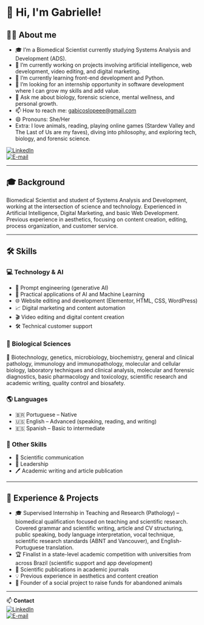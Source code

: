 # 👋 Hi, I'm Gabrielle!

## 👩‍💻 About me  
- 🎓 I’m a Biomedical Scientist currently studying Systems Analysis and Development (ADS).  
- 🔭 I’m currently working on projects involving artificial intelligence, web development, video editing, and digital marketing.  
- 🌱 I’m currently learning front-end development and Python.  
- 👯 I’m looking for an internship opportunity in software development where I can grow my skills and add value.  
- 💬 Ask me about biology, forensic science, mental wellness, and personal growth.  
- 📫 How to reach me: [gabicoslopeee@gmail.com](mailto:gabicoslopeee@gmail.com)  
- 😄 Pronouns: She/Her  
- Extra: I love animals, reading, playing online games (Stardew Valley and The Last of Us are my faves), diving into philosophy, and exploring tech, biology, and forensic science.

[![LinkedIn](https://img.shields.io/badge/LinkedIn-000?style=for-the-badge&logo=linkedin&logoColor=0A66C2)](https://www.linkedin.com/in/gabriellecoslope/)  
[![E-mail](https://img.shields.io/badge/E--mail-000?style=for-the-badge&logo=gmail&logoColor=EA4335)](mailto:gabicoslopeee@gmail.com)  

---

## 🎓 Background  
Biomedical Scientist and student of Systems Analysis and Development, working at the intersection of science and technology. Experienced in Artificial Intelligence, Digital Marketing, and basic Web Development. Previous experience in aesthetics, focusing on content creation, editing, process organization, and customer service.  

---

## 🛠 Skills

### 💻 Technology & AI  
- 🧠 Prompt engineering (generative AI)  
- 🤖 Practical applications of AI and Machine Learning  
- 🌐 Website editing and development (Elementor, HTML, CSS, WordPress)  
- 📈 Digital marketing and content automation  
- 🎬 Video editing and digital content creation  
- 🛠 Technical customer support  

### 🔬 Biological Sciences  
🧬 Biotechnology, genetics, microbiology, biochemistry, general and clinical pathology, immunology and immunopathology, molecular and cellular biology, laboratory techniques and clinical analysis, molecular and forensic diagnostics, basic pharmacology and toxicology, scientific research and academic writing, quality control and biosafety.  

### 🌎 Languages  
- 🇧🇷 Portuguese – Native  
- 🇺🇸 English – Advanced (speaking, reading, and writing)  
- 🇪🇸 Spanish – Basic to intermediate  

### 📌 Other Skills  
- 📢 Scientific communication  
- 👥 Leadership  
- 🖊 Academic writing and article publication  

---

## 📂 Experience & Projects  
- 🎓 Supervised Internship in Teaching and Research (Pathology) – biomedical qualification focused on teaching and scientific research. Covered grammar and scientific writing, article and CV structuring, public speaking, body language interpretation, vocal technique, scientific research standards (ABNT and Vancouver), and English-Portuguese translation.  
- 🏆 Finalist in a state-level academic competition with universities from across Brazil (scientific support and app development)  
- 📄 Scientific publications in academic journals  
- 💡 Previous experience in aesthetics and content creation  
- 🐾 Founder of a social project to raise funds for abandoned animals  

---

📫 **Contact**  
[![LinkedIn](https://img.shields.io/badge/LinkedIn-000?style=flat-square&logo=linkedin&logoColor=0A66C2)](https://www.linkedin.com/in/gabriellecoslope/)  
[![E-mail](https://img.shields.io/badge/Gmail-000?style=flat-square&logo=gmail&logoColor=EA4335)](mailto:gabicoslopeee@gmail.com)  

